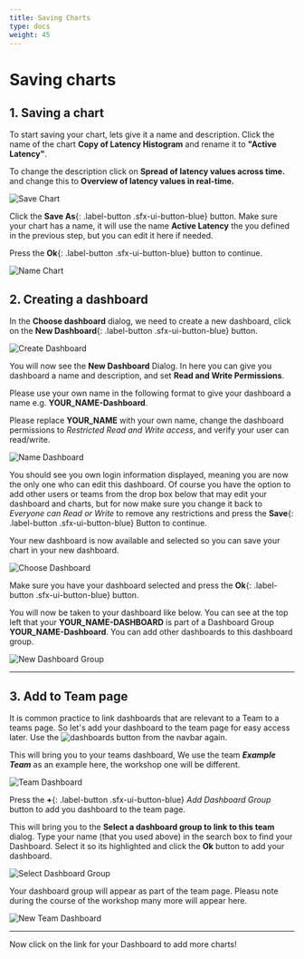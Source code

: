 ```yaml
---
title: Saving Charts
type: docs
weight: 45
---
```

# Saving charts

## 1. Saving a chart

To start saving your chart, lets give it a name and description. Click the name of the chart **Copy of Latency Histogram** and rename it to **"Active Latency"**.

To change the description click on **Spread of latency values across time.** and change this to **Overview of latency values in real-time.**

![Save Chart](../images/dashboards/save-chart.png)

Click the **Save As**{: .label-button .sfx-ui-button-blue} button. Make sure your chart has a name, it will use the name **Active Latency** the you defined in the previous step, but you can edit it here if needed.

Press the **Ok**{: .label-button .sfx-ui-button-blue} button to continue.

![Name Chart](../images/dashboards/name-chart.png)

## 2. Creating a dashboard

In the **Choose dashboard** dialog, we need to create a new dashboard, click on the **New Dashboard**{: .label-button .sfx-ui-button-blue} button.

![Create Dashboard](../images/dashboards/create-dashboard.png)

You will now see the **New Dashboard** Dialog. In here you can give you dashboard a name and description, and set **Read and Write Permissions**.

Please use your own name in the following format to give your dashboard a name e.g. **YOUR_NAME-Dashboard**.

Please replace **YOUR_NAME** with your own name, change the dashboard permissions to *Restricted Read and Write access*, and verify your user can read/write.

![Name Dashboard](../images/dashboards/name-dashboard.png)

You should see you own login information displayed, meaning you are now the only one who can edit this dashboard. Of course you have the option to add other users or teams from the drop box below that may edit your dashboard and charts, but for now make sure you change it back to *Everyone can Read or Write* to remove any restrictions and press the **Save**{: .label-button .sfx-ui-button-blue} Button to continue.

Your new dashboard is now available and selected so you can save your chart in your new dashboard.

![Choose Dashboard](../images/dashboards/choose-dashboard.png)

Make sure you have your dashboard selected and press the **Ok**{: .label-button .sfx-ui-button-blue} button.

You will now be taken to your dashboard like below. You can see at the top left that your **YOUR_NAME-DASHBOARD** is part of a Dashboard Group **YOUR_NAME-Dashboard**. You can add other dashboards to this dashboard group.

![New Dashboard Group](../images/dashboards/new-dashboard-group.png)

---

## 3. Add to Team page

It is common practice to link dashboards that are relevant to a Team to a teams page. So let's add your dashboard to the team page for easy access later. Use the ![dashboards button](../images/navbar/dashboards.png) from the navbar again.

This will bring you to your teams dashboard, We use the team ***Example Team*** as an example here, the workshop one will be different.

![Team Dashboard](../images/dashboards/team-dashboard.png)

Press the **+**{: .label-button .sfx-ui-button-blue} *Add Dashboard Group* button to add you dashboard to the team page.

This will bring you to the **Select a dashboard group to link to this team** dialog.
Type your name (that you used above) in the search box to find your Dashboard. Select it so its highlighted and click the **Ok** button to add your dashboard.

![Select Dashboard Group](../images/dashboards/select-dashboard-group.png)

Your dashboard group will appear as part of the team page. Pleasu note during the course of the workshop many more will appear here.

![New Team Dashboard](../images/dashboards/new-team-dashboard.png)

---

Now click on the link for your Dashboard to add more charts!
